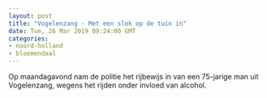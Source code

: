 ```yaml
---
layout: post
title: "Vogelenzang - Met een slok op de tuin in"
date: Tue, 26 Mar 2019 09:24:00 GMT
categories: 
- noord-holland 
- bloemendaal 
---
```


Op maandagavond nam de politie het rijbewijs in van een 75-jarige man uit Vogelenzang, wegens het rijden onder invloed van alcohol.
